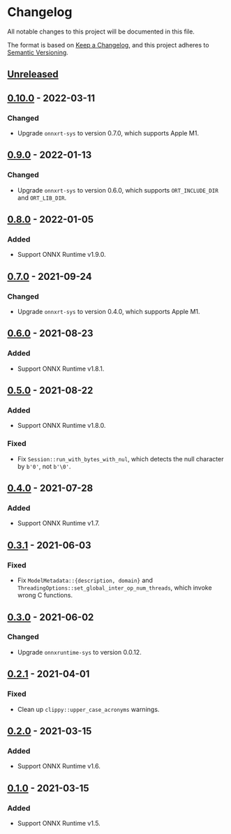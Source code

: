 # Changelog

All notable changes to this project will be documented in this file.

The format is based on [Keep a Changelog](https://keepachangelog.com/en/1.0.0/),
and this project adheres to [Semantic Versioning](https://semver.org/spec/v2.0.0.html).

## [Unreleased]

## [0.10.0] - 2022-03-11

### Changed

- Upgrade `onnxrt-sys` to version 0.7.0, which supports Apple M1.

## [0.9.0] - 2022-01-13

### Changed

- Upgrade `onnxrt-sys` to version 0.6.0, which supports `ORT_INCLUDE_DIR` and
  `ORT_LIB_DIR`.

## [0.8.0] - 2022-01-05

### Added

- Support ONNX Runtime v1.9.0.

## [0.7.0] - 2021-09-24

### Changed

- Upgrade `onnxrt-sys` to version 0.4.0, which supports Apple M1.

## [0.6.0] - 2021-08-23

### Added

- Support ONNX Runtime v1.8.1.

## [0.5.0] - 2021-08-22

### Added

- Support ONNX Runtime v1.8.0.

### Fixed

- Fix `Session::run_with_bytes_with_nul`, which detects the null character by
  `b'0'`, not `b'\0'`.

## [0.4.0] - 2021-07-28

### Added

- Support ONNX Runtime v1.7.

## [0.3.1] - 2021-06-03

### Fixed

- Fix `ModelMetadata::{description, domain}` and
  `ThreadingOptions::set_global_inter_op_num_threads`, which invoke wrong C
  functions.

## [0.3.0] - 2021-06-02

### Changed

- Upgrade `onnxruntime-sys` to version 0.0.12.

## [0.2.1] - 2021-04-01

### Fixed

- Clean up `clippy::upper_case_acronyms` warnings.

## [0.2.0] - 2021-03-15

### Added

- Support ONNX Runtime v1.6.

## [0.1.0] - 2021-03-15

### Added

- Support ONNX Runtime v1.5.

[Unreleased]: https://github.com/furiosa-ai/onnxrt/compare/0.10.0...HEAD
[0.10.0]: https://github.com/furiosa-ai/onnxrt/compare/0.9.0...0.10.0
[0.9.0]: https://github.com/furiosa-ai/onnxrt/compare/0.8.0...0.9.0
[0.8.0]: https://github.com/furiosa-ai/onnxrt/compare/0.7.0...0.8.0
[0.7.0]: https://github.com/furiosa-ai/onnxrt/compare/0.6.0...0.7.0
[0.6.0]: https://github.com/furiosa-ai/onnxrt/compare/0.5.0...0.6.0
[0.5.0]: https://github.com/furiosa-ai/onnxrt/compare/0.4.0...0.5.0
[0.4.0]: https://github.com/furiosa-ai/onnxrt/compare/0.3.1...0.4.0
[0.3.1]: https://github.com/furiosa-ai/onnxrt/compare/0.3.0...0.3.1
[0.3.0]: https://github.com/furiosa-ai/onnxrt/compare/0.2.1...0.3.0
[0.2.1]: https://github.com/furiosa-ai/onnxrt/compare/0.2.0...0.2.1
[0.2.0]: https://github.com/furiosa-ai/onnxrt/compare/0.1.0...0.2.0
[0.1.0]: https://github.com/furiosa-ai/onnxrt/releases/tag/0.1.0
